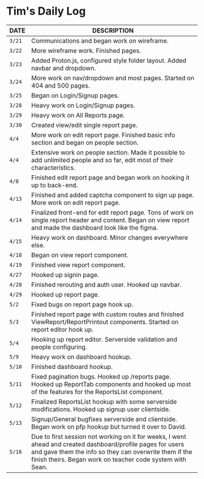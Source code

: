 # Tim's Daily Log

| DATE   | DESCRIPTION                                                                                                                                                                                                                       |
| ------ | --------------------------------------------------------------------------------------------------------------------------------------------------------------------------------------------------------------------------------- |
| `3/21` | Communications and began work on wireframe.                                                                                                                                                                                       |
| `3/22` | More wireframe work. Finished pages.                                                                                                                                                                                              |
| `3/23` | Added Proton.js, configured style folder layout. Added navbar and dropdown.                                                                                                                                                       |
| `3/24` | More work on nav/dropdown and most pages. Started on 404 and 500 pages.                                                                                                                                                           |
| `3/25` | Began on Login/Signup pages.                                                                                                                                                                                                      |
| `3/28` | Heavy work on Login/Signup pages.                                                                                                                                                                                                 |
| `3/29` | Heavy work on All Reports page.                                                                                                                                                                                                   |
| `3/30` | Created view/edit single report page.                                                                                                                                                                                             |
| `4/4`  | More work on edit report page. Finished basic info section and began on people section.                                                                                                                                           |
| `4/4`  | Extensive work on people section. Made it possible to add unlimited people and so far, edit most of their characteristics.                                                                                                        |
| `4/8`  | Finished edit report page and began work on hooking it up to back-end.                                                                                                                                                            |
| `4/13` | Finished and added captcha component to sign up page. More work on edit report page.                                                                                                                                              |
| `4/14` | Finalized front-end for edit report page. Tons of work on single report header and content. Began on view report and made the dashboard look like the figma.                                                                      |
| `4/15` | Heavy work on dashboard. Minor changes everywhere else.                                                                                                                                                                           |
| `4/18` | Began on view report component.                                                                                                                                                                                                   |
| `4/19` | Finished view report component.                                                                                                                                                                                                   |
| `4/27` | Hooked up signin page.                                                                                                                                                                                                            |
| `4/28` | Finished rerouting and auth user. Hooked up navbar.                                                                                                                                                                               |
| `4/29` | Hooked up report page.                                                                                                                                                                                                            |
| `5/2`  | Fixed bugs on report page hook up.                                                                                                                                                                                                |
| `5/3`  | Finished report page with custom routes and finished ViewReport/ReportPrintout components. Started on report editor hook up.                                                                                                      |
| `5/4`  | Hooking up report editor. Serverside validation and people configuring.                                                                                                                                                           |
| `5/9`  | Heavy work on dashboard hookup.                                                                                                                                                                                                   |
| `5/10` | Finished dashboard hookup.                                                                                                                                                                                                        |
| `5/11` | Fixed pagination bugs. Hooked up /reports page. Hooked up ReportTab components and hooked up most of the features for the ReportsList component.                                                                                  |
| `5/12` | Finalized ReportsList hookup with some serverside modifications. Hooked up signup user clientside.                                                                                                                                |
| `5/13` | Signup/General bugfixes serverside and clientside. Began work on pfp hookup but turned it over to David.                                                                                                                          |
| `5/16` | Due to first session not working on it for weeks, I went ahead and created dashboard/profile pages for users and gave them the info so they can overwrite them if the finish theirs. Began work on teacher code system with Sean. |
